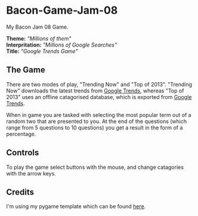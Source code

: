 # Bacon-Game-Jam-08

My Bacon Jam 08 Game.

**Theme:** *"Millions of them"*  
**Interpritation:** *"Millions of Google Searches"*  
**Title:** *"Google Trends Game"*

## The Game

There are two modes of play, "Trending Now" and "Top of 2013". "Trending Now" downloads the latest trends from [Google Trends](http://www.google.com/trends), whereas "Top of 2013" uses an offline catagorised database, which is exported from [Google Trends](http://www.google.com/trends).

When in game you are tasked with selecting the most popular term out of a random two that are presented to you. At the end of the questions (which range from 5 questions to 10 questions) you get a result in the form of a percentage.

## Controls

To play the game select buttons with the mouse, and change catagories with the arrow keys.

## Credits

I'm using my pygame template which can be found [here](https://github.com/HarryBeadle/Pygame-Template/tree/master).
